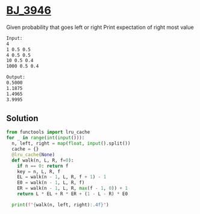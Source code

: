 # [BJ_3946](https://acmicpc.net/problem/3946)

Given probability that goes left or right
Print expectation of right most value

```txt
Input:
4
1 0.5 0.5
4 0.5 0.5
10 0.5 0.4
1000 0.5 0.4

Output:
0.5000
1.1875
1.4965
3.9995
```

## Solution

```py
from functools import lru_cache
for _ in range(int(input())):
  n, left, right = map(float, input().split())
  cache = {}
  @lru_cache(None)
  def walk(n, L, R, f=0):
    if n == 0: return f
    key = n, L, R, f
    EL = walk(n - 1, L, R, f + 1) - 1
    E0 = walk(n - 1, L, R, f)
    ER = walk(n - 1, L, R, max(f - 1, 0)) + 1
    return L * EL + R * ER + (1 - L - R) * E0

  print(f"{walk(n, left, right):.4f}")
```
